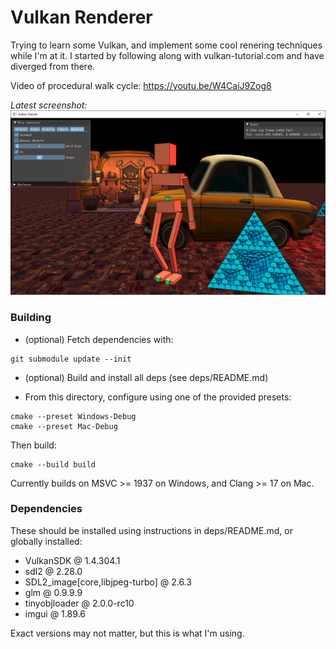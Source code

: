 Vulkan Renderer
==================

Trying to learn some Vulkan, and implement some cool renering techniques while I'm at it.
I started by following along with vulkan-tutorial.com and have diverged from there.

Video of procedural walk cycle: https://youtu.be/W4CaiJ9Zog8

*Latest screenshot:*
![](screenshot6.png)

### Building

- (optional) Fetch dependencies with:
```
git submodule update --init
```
- (optional) Build and install all deps (see deps/README.md)

- From this directory, configure using one of the provided presets:
```
cmake --preset Windows-Debug
cmake --preset Mac-Debug
```
Then build:
```
cmake --build build
```

Currently builds on MSVC >= 1937 on Windows, and Clang >= 17 on Mac.

### Dependencies

These should be installed using instructions in deps/README.md, or globally installed:
- VulkanSDK @ 1.4.304.1
- sdl2 @ 2.28.0
- SDL2_image[core,libjpeg-turbo] @ 2.6.3
- glm @ 0.9.9.9
- tinyobjloader @ 2.0.0-rc10
- imgui @ 1.89.6

Exact versions may not matter, but this is what I'm using.
